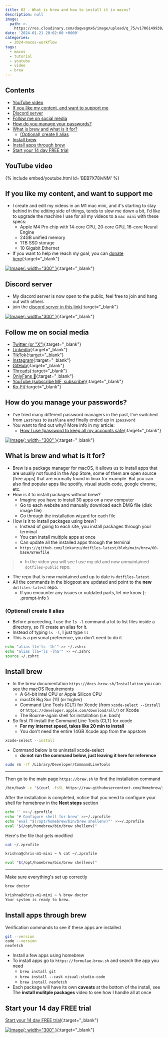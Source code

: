 ```yaml
---
title: 02 - What is brew and how to install it in macos?
description: null
image:
  path: >-
    https://res.cloudinary.com/daqwsgmx6/image/upload/q_75/v1706149938/youtube/2024-macos-workflow/02-what-is-brew.avif
date: '2024-01-21 20:02:00 +0000'
categories:
  - 2024-macos-workflow
tags:
  - macos
  - tutorial
  - youtube
  - video
  - brew
---
```

## Contents

<!-- toc -->

- [YouTube video](#youtube-video)
- [If you like my content, and want to support me](#if-you-like-my-content-and-want-to-support-me)
- [Discord server](#discord-server)
- [Follow me on social media](#follow-me-on-social-media)
- [How do you manage your passwords?](#how-do-you-manage-your-passwords)
- [What is brew and what is it for?](#what-is-brew-and-what-is-it-for)
  * [(Optional) create ll alias](#optional-create-ll-alias)
- [Install brew](#install-brew)
- [Install apps through brew](#install-apps-through-brew)
- [Start your 14 day FREE trial](#start-your-14-day-free-trial)

<!-- tocstop -->

## YouTube video

{% include embed/youtube.html id='BEB7X78ivNM' %}

## If you like my content, and want to support me

- I create and edit my videos in an M1 mac mini, and it's starting to stay
  behind in the editing side of things, tends to slow me down a bit, I'd like to
  upgrade the machine I use for all my videos to a `mac mini` with these specs:
  - Apple M4 Pro chip with 14‑core CPU, 20‑core GPU, 16-core Neural Engine
  - 24GB unified memory
  - 1TB SSD storage
  - 10 Gigabit Ethernet
- If you want to help me reach my goal, you can
  [donate here](https://ko-fi.com/linkarzu/goal?g=6){:target="\_blank"}

[![Image](../../assets/img/imgs/250103-ko-fi-donate.avif){: width="300" }](https://ko-fi.com/linkarzu/goal?g=6){:target="\_blank"}

## Discord server

- My discord server is now open to the public, feel free to join and hang out
  with others
- join the
  [discord server in this link](https://discord.gg/NgqMgwwtMH){:target="\_blank"}

[![Image](./../../assets/img/imgs/250210-discord-free.avif){: width="300" }](https://discord.gg/NgqMgwwtMH){:target="\_blank"}

## Follow me on social media

- [Twitter (or "X")](https://x.com/link_arzu){:target="\_blank"}
- [LinkedIn](https://www.linkedin.com/in/christianarzu){:target="\_blank"}
- [TikTok](https://www.tiktok.com/@linkarzu){:target="\_blank"}
- [Instagram](https://www.instagram.com/link_arzu){:target="\_blank"}
- [GitHub](https://github.com/linkarzu){:target="\_blank"}
- [Threads](https://www.threads.net/@link_arzu){:target="\_blank"}
- [OnlyFans 🍆](https://linkarzu.com/assets/img/imgs/250126-whyugae.avif){:target="\_blank"}
- [YouTube (subscribe MF, subscribe)](https://www.youtube.com/@linkarzu){:target="\_blank"}
- [Ko-Fi](https://ko-fi.com/linkarzu/goal?g=6){:target="\_blank"}

## How do you manage your passwords?

- I've tried many different password managers in the past, I've switched from
  `LastPass` to `Dashlane` and finally ended up in `1password`
- You want to find out why? More info in my article:
  - [How I use 1password to keep all my accounts safe](https://linkarzu.com/posts/1password/1password/){:target="\_blank"}

[![Image](../../assets/img/imgs/250124-1password-banner.avif){: width="300" }](https://www.dpbolvw.net/click-101327218-15917064){:target="\_blank"}

## What is brew and what is it for?

- Brew is a package manager for macOS, it allows us to install apps that are
  usually not found in the App Store, some of them are open source (free apps)
  that are normally found in linux for example. But you can also find popular
  apps like spotify, visual studio code, google chrome, etc.
- How is it to install packages without brew?
  - Imagine you have to install 30 apps on a new computer
  - Go to each website and manually download each DMG file (disk image file)
  - Go through the installation wizard for each file
- How is it to install packages using brew?
  - Instead of going to each site, you install packages through your terminal
  - You can install multiple apps at once
  - Can update all the installed apps through the terminal
  - `https://github.com/linkarzu/dotfiles-latest/blob/main/brew/00-base/Brewfile`

<!-- markdownlint-disable -->
<!-- prettier-ignore-start -->
 
<!-- tip=green, info=blue, warning=yellow, danger=red -->
 
>   - In the video you will see I use my old and now unmaintained `dotfiles-public` repo.
  - The repo that is now maintained and up to date is `dotfiles-latest`.
  - All the commands in the blogpost are updated and point to the **new** `dotfiles-latest` repo.
    - If you encounter any issues or outdated parts, let me know
{: .prompt-info }
 
<!-- prettier-ignore-end -->
<!-- markdownlint-restore -->

### (Optional) create ll alias

- Before proceeding, I use the `ls -l` command a lot to list files inside a
  directory, so I'll create an alias for it.
- Instead of typing `ls -l`, I just type `ll`
- This is a personal preference, you don't need to do it

```bash
echo "alias ll='ls -lh'" >> ~/.zshrc
echo "alias lla='ls -lha'" >> ~/.zshrc
source ~/.zshrc
```

## Install brew

- In the brew documentation `https://docs.brew.sh/Installation` you can see the
  macOS Requirements
  - A 64-bit Intel CPU or Apple Silicon CPU
  - macOS Big Sur (11) (or higher)
  - Command Line Tools (CLT) for Xcode (from `xcode-select --install` or
    `https://developer.apple.com/download/all/`) or Xcode
  - The Bourne-again shell for installation (i.e. bash)
- So first I'll install the Command Line Tools (CLT) for xcode
  - **For my internet speed, takes like 20 min to install**
  - You don't need the entire 14GB Xcode app from the appstore

```bash
xcode-select --install
```

- Command below is to uninstall xcode-select
  - **do not run the command below, just leaving it here for reference**

```bash
sudo rm -rf /Library/Developer/CommandLineTools
```

---

Then go to the main page `https://brew.sh` to find the installation command

```bash
/bin/bash -c "$(curl -fsSL https://raw.githubusercontent.com/Homebrew/install/HEAD/install.sh)"
```

After the installation is completed, notice that you need to configure your
shell for homebrew in the **Next steps** section

```bash
echo '' >>~/.zprofile
echo '# Configure shell for brew' >>~/.zprofile
echo 'eval "$(/opt/homebrew/bin/brew shellenv)"' >>~/.zprofile
eval "$(/opt/homebrew/bin/brew shellenv)"
```

Here's the file that gets modified

```bash
cat ~/.zprofile
```

```bash
krishna@chris-m1-mini ~ % cat ~/.zprofile

eval "$(/opt/homebrew/bin/brew shellenv)"
```

---

Make sure everything's set up correctly

```bash
brew doctor
```

```bash
krishna@chris-m1-mini ~ % brew doctor
Your system is ready to brew.
```

## Install apps through brew

Verification commands to see if these apps are installed

```bash
git --version
code --version
neofetch
```

- Install a few apps using homebrew
- To install apps go to `https://formulae.brew.sh` and search the app you need
  - `brew install git`
  - `brew install --cask visual-studio-code`
  - `brew install neofetch`
- Each package will have its own **caveats** at the bottom of the install, see
  The **install mulitple packages** video to see how I handle all at once

## Start your 14 day FREE trial

[Start your 14 day FREE trial](https://www.dpbolvw.net/click-101327218-15917064){:target="\_blank"}

[![Image](../../assets/img/imgs/250124-1password-banner-bottom.avif){: width="300" }](https://www.dpbolvw.net/click-101327218-15917064){:target="\_blank"}

